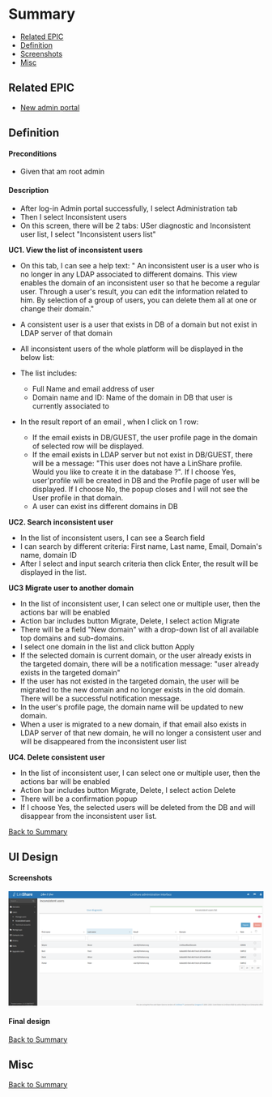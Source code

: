 # Summary

* [Related EPIC](#related-epic)
* [Definition](#definition)
* [Screenshots](#screenshots)
* [Misc](#misc)

## Related EPIC

* [New admin portal](./README.md)

## Definition

#### Preconditions

*  Given that am root admin

#### Description

* After log-in Admin portal successfully, I select Administration tab
* Then I select Inconsistent users
* On this screen, there will be 2 tabs: USer diagnostic and Inconsistent user list, I select "Inconsistent users list"

**UC1. View the list of inconsistent users**
- On this tab, I can see a help text: " An inconsistent user is a user who is no longer in any LDAP associated to different domains. This view enables the domain of an inconsistent user so that he become a regular user.
Through a user's result, you can edit the information related to him. By selection of a group of users, you can delete them all at one or change their domain."
- A consistent user is a user that exists in DB of a domain but not exist in LDAP server of that domain
- All inconsistent users of the whole platform will be displayed in the below list:
- The list includes:
    - Full Name and email address of user
    - Domain name and ID: Name of the domain in DB that user is currently associated to

- In the result report of an email , when I click on 1 row:
    - If the email exists in DB/GUEST, the user profile page in the domain of selected row will be displayed.
    - If the email exists in LDAP server but not exist in DB/GUEST, there will be a message: "This user does not have a LinShare profile. Would you like to create it in the database ?". If I choose Yes, user'profile will be created in DB and the Profile page of user will be displayed. If I choose No, the popup closes and I will not see the User profile in that domain.
    - A user can exist ins different domains in DB

**UC2. Search inconsistent user**
- In the list of inconsistent users, I can see a Search field
- I can search by different criteria: First name, Last name, Email, Domain's name, domain ID
- After I select and input search criteria then click Enter, the result will be displayed in the list. 

**UC3 Migrate user to another domain**
- In the list of inconsistent user, I can select one or multiple user, then the actions bar will be enabled
- Action bar includes button Migrate, Delete, I select action Migrate 
- There will be a field "New domain" with a drop-down list of all available top domains and sub-domains.
- I select one domain in the list and click button Apply
- If the selected domain is current domain, or the user already exists in the targeted domain, there will be a notification message: "user already exists in the targeted domain"
- If the user has not existed in the targeted domain, the user will be migrated to the new domain and no longer exists in the old domain. There will be a successful notification message.
- In the user's profile page, the domain name will be updated to new domain.
- When a user is migrated to a new domain, if that email also exists in LDAP server of that new domain, he will no longer a consistent user and will be disappeared from the inconsistent user list

**UC4. Delete consistent user**

- In the list of inconsistent user, I can select one or multiple user, then the actions bar will be enabled
- Action bar includes button Migrate, Delete, I select action Delete
- There will be a confirmation popup
- If I choose Yes, the selected users will be deleted from the DB and will disappear from the inconsistent user list.

[Back to Summary](#summary)

## UI Design

#### Screenshots

![story599](./mockups/599.png)

#### Final design


[Back to Summary](#summary)

## Misc

[Back to Summary](#summary)
